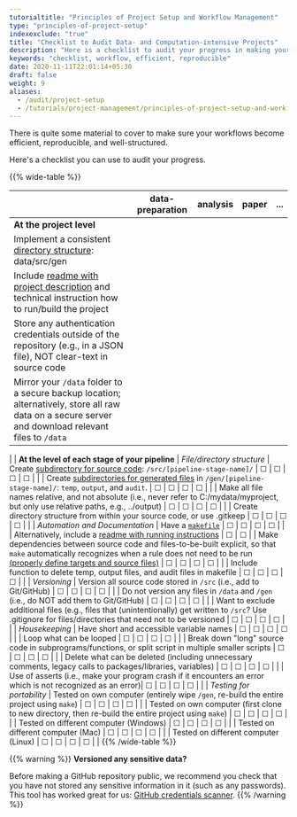 ```yaml
---
tutorialtitle: "Principles of Project Setup and Workflow Management"
type: "principles-of-project-setup"
indexexclude: "true"
title: "Checklist to Audit Data- and Computation-intensive Projects"
description: "Here is a checklist to audit your progress in making your workflows efficient, reproducible, and well-structured."
keywords: "checklist, workflow, efficient, reproducible"
date: 2020-11-11T22:01:14+05:30
draft: false
weight: 9
aliases:
  - /audit/project-setup
  - /tutorials/project-management/principles-of-project-setup-and-workflow-management/checklist
---
```


There is quite some material to cover to make sure your workflows
become efficient, reproducible, and well-structured.

Here's a checklist you can use to audit your progress.

{{% wide-table %}}
<!--
| Makefile available at the root of the project (tying together individual makefiles) | &#9744;        | &#9744;     | &#9744;     | &#9744; |    |
-->

|                                                                         | data-preparation | analysis    | paper       | ...     |
| ------------------------------------------------------------------------|:--------------:|:-----------:|:-----------:|:-------:|
| **At the project level**
| Implement a consistent [directory structure](../directories/#working-example): data/src/gen
| Include [readme with project description](../documenting-code/#main-project-documentation) and technical instruction how to run/build the project
| Store any authentication credentials outside of the repository (e.g., in a JSON file), NOT clear-text in source code
| Mirror your `/data` folder to a secure backup location; alternatively, store all raw data on a secure server and download relevant files to `/data`
|
| **At the level of each stage of your pipeline**
| *File/directory structure*
| Create [subdirectory for source code](../directories/#working-example): `/src/[pipeline-stage-name]/` | &#9744;        | &#9744;     | &#9744;     | &#9744; |    |
| Create [subdirectories for generated files](../directories/#working-example) in `/gen/[pipeline-stage-name]/`: `temp`, `output`, and `audit`. | &#9744;        | &#9744;     | &#9744;     | &#9744; |    |
| Make all file names relative, and not absolute (i.e., never refer to C:/mydata/myproject, but only use relative paths, e.g., ../output) | &#9744;        | &#9744;     | &#9744;     | &#9744; |    |
| Create directory structure from within your source code, or use .gitkeep | &#9744;        | &#9744;     | &#9744;     | &#9744; |    |
| *Automation and Documentation*
| Have a [`makefile`](../automation) | &#9744;        | &#9744;     | &#9744;     | &#9744; |    |
| Alternatively, include a [readme with running instructions](../automation/#are-there-alternatives-to-make) | &#9744;        | &#9744;     |
| Make dependencies between source code and files-to-be-built explicit, so that `make` automatically recognizes when a rule does not need to be run [(properly define targets and source files)](../automation) | &#9744;        | &#9744;     | &#9744;     | &#9744; |    |
| Include function to delete temp, output files, and audit files in makefile | &#9744;        | &#9744;     | &#9744;     | &#9744; |    |
| *Versioning*
| Version all source code stored in `/src` (i.e., add to Git/GitHub) | &#9744;        | &#9744;     | &#9744;     | &#9744; |    |
| Do not version any files in `/data` and `/gen` (i.e., do NOT add them to Git/GitHub) | &#9744;        | &#9744;     | &#9744;     | &#9744; |    |
| Want to exclude additional files (e.g., files that (unintentionally) get written to `/src`? Use .gitignore for files/directories that need not to be versioned | &#9744;        | &#9744;     | &#9744;     | &#9744; |    |
| *Housekeeping*
| Have short and accessible variable names | &#9744;        | &#9744;     | &#9744;     | &#9744; |    |
| Loop what can be looped | &#9744;        | &#9744;     | &#9744;     | &#9744; |    |
| Break down "long" source code in subprograms/functions, or split script in multiple smaller scripts | &#9744;        | &#9744;     | &#9744;     | &#9744; |    |
| Delete what can be deleted (including unnecessary comments, legacy calls to packages/libraries, variables) | &#9744;        | &#9744;     | &#9744;     | &#9744; |    |
| Use of asserts (i.e., make your program crash if it encounters an error which is not recognized as an error)| &#9744;        | &#9744;     | &#9744;     | &#9744; |    |
| *Testing for portability*
| Tested on own computer (entirely wipe `/gen`, re-build the entire project using `make`) | &#9744;        | &#9744;     | &#9744;     | &#9744; |    |
| Tested on own computer (first clone to new directory, then re-build the entire project using `make`) | &#9744;        | &#9744;     | &#9744;     | &#9744; |    |
| Tested on different computer (Windows) | &#9744;        | &#9744;     | &#9744;     | &#9744; |    |
| Tested on different computer (Mac) | &#9744;        | &#9744;     | &#9744;     | &#9744; |    |
| Tested on different computer (Linux) | &#9744;        | &#9744;     | &#9744;     | &#9744; |    |
{{% /wide-table %}}

{{% warning %}}
**Versioned any sensitive data?**

Before making a GitHub repository public, we recommend you check that you have not stored any sensitive information in it (such as any passwords).
This tool has worked great for us: [GitHub credentials scanner](https://geekflare.com/github-credentials-scanner/).
{{% /warning %}}
